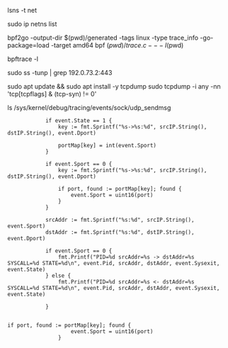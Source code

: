 lsns -t net


sudo ip netns list


bpf2go -output-dir $(pwd)/generated -tags linux -type trace_info -go-package=load -target amd64 bpf $(pwd)/trace.c -- -I$(pwd)

bpftrace -l

sudo ss -tunp | grep 192.0.73.2:443


sudo apt update && sudo apt install -y tcpdump
sudo tcpdump -i any -nn 'tcp[tcpflags] & (tcp-syn) != 0'

ls /sys/kernel/debug/tracing/events/sock/udp_sendmsg


				if event.State == 1 {
					key := fmt.Sprintf("%s->%s:%d", srcIP.String(), dstIP.String(), event.Dport)

					portMap[key] = int(event.Sport)
				}

				if event.Sport == 0 {
					key := fmt.Sprintf("%s->%s:%d", srcIP.String(), dstIP.String(), event.Dport)

					if port, found := portMap[key]; found {
						event.Sport = uint16(port)
					}
				}

				srcAddr := fmt.Sprintf("%s:%d", srcIP.String(), event.Sport)
				dstAddr := fmt.Sprintf("%s:%d", dstIP.String(), event.Dport)

				if event.Sport == 0 {
					fmt.Printf("PID=%d srcAddr=%s -> dstAddr=%s  SYSCALL=%d STATE=%d\n", event.Pid, srcAddr, dstAddr, event.Sysexit, event.State)
				} else {
					fmt.Printf("PID=%d srcAddr=%s <- dstAddr=%s  SYSCALL=%d STATE=%d\n", event.Pid, srcAddr, dstAddr, event.Sysexit, event.State)

				}


    if port, found := portMap[key]; found {
						event.Sport = uint16(port)
					}




